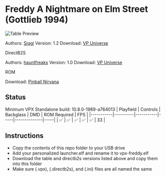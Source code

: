 # Freddy A Nightmare on Elm Street (Gottlieb 1994)

![Table Preview](https://vpuniverse.com/screenshots/monthly_2022_01/freddy.png.edf0bf47e4c8cdb33e19e20f33040583.png)

Authors: [Siggi](https://vpuniverse.com/profile/8779-siggi/)
Version: 1.2
Download: [VP Universe](https://vpuniverse.com/files/file/8626-freddy-a-nightmare-on-elm-street-siggis-mod/)

DirectB2S

Authors: [hauntfreaks](https://vpuniverse.com/profile/5216-hauntfreaks/)
Version: 1.0
Download: [VP Universe](https://vpuniverse.com/files/file/16558-freddy-a-nightmare-on-elm-street-gottlieb-1994-b2s-with-full-dmd/)

ROM

Download: [Pinball Nirvana](https://pinballnirvana.com/forums/resources/freddy.1835/)

## Status 

Minimum VPX Standalone build: 10.8.0-1989-a764013
| Playfield | Controls | Backglass | DMD | ROM Required | FPS | 
|-----------|----------|-----------|-----|--------------|-----|
| :white_check_mark: | :white_check_mark: | :white_check_mark: | :white_check_mark: | :white_check_mark: | 33 |

## Instructions

- Copy the contents of this repo folder to your USB drive
- Add your personalized launcher.elf and rename it to vpx-freddy.elf
- Download the table and directb2s versions listed above and copy them into this folder
- Make sure (.vpx), (.directb2s), and (.ini) files are all named the same
